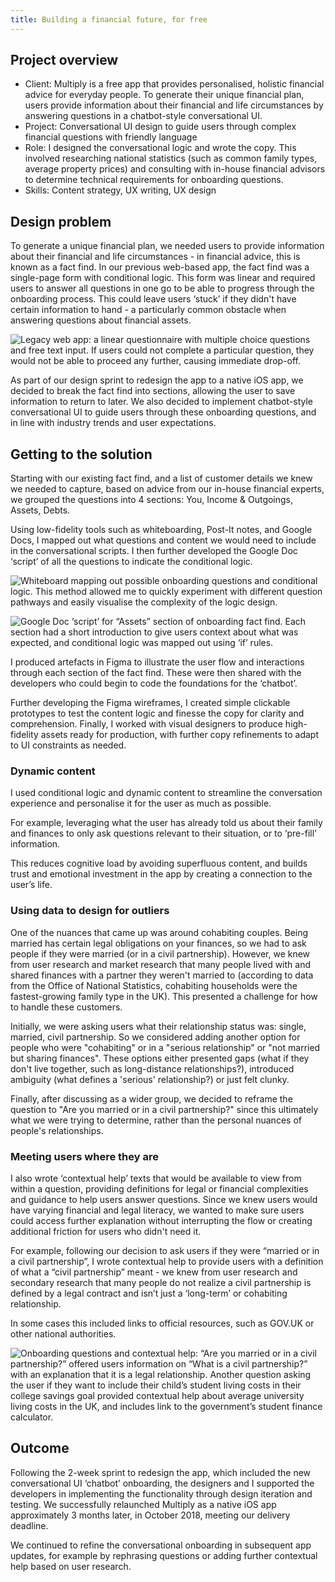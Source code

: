 ```yaml
---
title: Building a financial future, for free
---
```

<link rel="stylesheet" href="style.css">

## Project overview
* Client: Multiply is a free app that provides personalised, holistic financial advice for everyday people. To generate their unique financial plan, users provide information about their financial and life circumstances by answering questions in a chatbot-style conversational UI.
* Project: Conversational UI design to guide users through complex financial questions with friendly language
* Role: I designed the conversational logic and wrote the copy. This involved researching national statistics (such as common family types, average property prices) and consulting with in-house financial advisors to determine technical requirements for onboarding questions.
* Skills: Content strategy, UX writing, UX design

## Design problem
To generate a unique financial plan, we needed users to provide information about their financial and life circumstances - in financial advice, this is known as a fact find. In our previous web-based app, the fact find was a single-page form with conditional logic. This form was linear and required users to answer all questions in one go to be able to progress through the onboarding process. This could leave users ‘stuck’ if they didn't have certain information to hand - a particularly common obstacle when answering questions about financial assets.

![Legacy web app: a linear questionnaire with multiple choice questions and free text input. If users could not complete a particular question, they would not be able to proceed any further, causing immediate drop-off.
](https://user-images.githubusercontent.com/12902836/192864365-4045aeed-9758-4bc8-8aa0-afc28b134e23.png)

As part of our design sprint to redesign the app to a native iOS app, we decided to break the fact find into sections, allowing the user to save information to return to later. We also decided to implement chatbot-style conversational UI to guide users through these onboarding questions, and in line with industry trends and user expectations.

## Getting to the solution
Starting with our existing fact find, and a list of customer details we knew we needed to capture, based on advice from our in-house financial experts, we grouped the questions into 4 sections: You, Income & Outgoings, Assets, Debts.

Using low-fidelity tools such as whiteboarding, Post-It notes, and Google Docs, I mapped out what questions and content we would need to include in the conversational scripts. I then further developed the Google Doc ‘script’ of all the questions to indicate the conditional logic. 

![Whiteboard mapping out possible onboarding questions and conditional logic. This method allowed me to quickly experiment with different question pathways and easily visualise the complexity of the logic design.](https://user-images.githubusercontent.com/12902836/192864673-1943f04c-61b8-44df-8830-f879f678e9d9.jpeg)

![Google Doc ‘script’ for “Assets” section of onboarding fact find. Each section had a short introduction to give users context about what was expected, and conditional logic was mapped out using ‘if’ rules.](https://user-images.githubusercontent.com/12902836/192864727-bc0060d7-7bdc-42ad-9750-4b224ea75e74.jpeg) 

I produced artefacts in Figma to illustrate the user flow and interactions through each section of the fact find. These were then shared with the developers who could begin to code the foundations for the ‘chatbot’.

Further developing the Figma wireframes, I created simple clickable prototypes to test the content logic and finesse the copy for clarity and comprehension. Finally, I worked with visual designers to produce high-fidelity assets ready for production, with further copy refinements to adapt to UI constraints as needed.

### Dynamic content
I used conditional logic and dynamic content to streamline the conversation experience and personalise it for the user as much as possible. 

For example, leveraging what the user has already told us about their family and finances to only ask questions relevant to their situation, or to ‘pre-fill’ information.

This reduces cognitive load by avoiding superfluous content, and builds trust and emotional investment in the app by creating a connection to the user’s life.

### Using data to design for outliers
One of the nuances that came up was around cohabiting couples. Being married has certain legal obligations on your finances, so we had to ask people if they were married (or in a civil partnership). However, we knew from user research and market research that many people lived with and shared finances with a partner they weren't married to (according to data from the Office of National Statistics, cohabiting households were the fastest-growing family type in the UK). This presented a challenge for how to handle these customers.

Initially, we were asking users what their relationship status was: single, married, civil partnership. So we considered adding another option for people who were "cohabiting" or in a "serious relationship" or "not married but sharing finances". These options either presented gaps (what if they don't live together, such as long-distance relationships?), introduced ambiguity (what defines a 'serious' relationship?) or just felt clunky. 

Finally, after discussing as a wider group, we decided to reframe the question to "Are you married or in a civil partnership?" since this ultimately what we were trying to determine, rather than the personal nuances of people's relationships.

### Meeting users where they are
I also wrote ‘contextual help’ texts that would be available to view from within a question, providing definitions for legal or financial complexities and guidance to help users answer questions. Since we knew users would have varying financial and legal literacy, we wanted to make sure users could access further explanation without interrupting the flow or creating additional friction for users who didn't need it.

For example, following our decision to ask users if they were “married or in a civil partnership”, I wrote contextual help to provide users with a definition of what a “civil partnership” meant - we knew from user research and secondary research that many people do not realize a civil partnership is defined by a legal contract and isn’t just a ‘long-term’ or cohabiting relationship. 

In some cases this included links to official resources, such as GOV.UK or other national authorities. 

![Onboarding questions and contextual help: “Are you married or in a civil partnership?” offered users information on “What is a civil partnership?” with an explanation that it is a legal relationship. Another question asking the user if they want to include their child’s student living costs in their college savings goal provided contextual help about average university living costs in the UK, and includes link to the government’s student finance calculator.](https://user-images.githubusercontent.com/12902836/192864805-672d8805-706d-492f-ad45-5febdcf860cc.jpeg)

## Outcome
Following the 2-week sprint to redesign the app, which included the new conversational UI ‘chatbot’ onboarding, the designers and I supported the developers in implementing the functionality through design iteration and testing. We successfully relaunched Multiply as a native iOS app approximately 3 months later, in October 2018, meeting our delivery deadline. 

We continued to refine the conversational onboarding in subsequent app updates, for example by rephrasing questions or adding further contextual help based on user research. 

